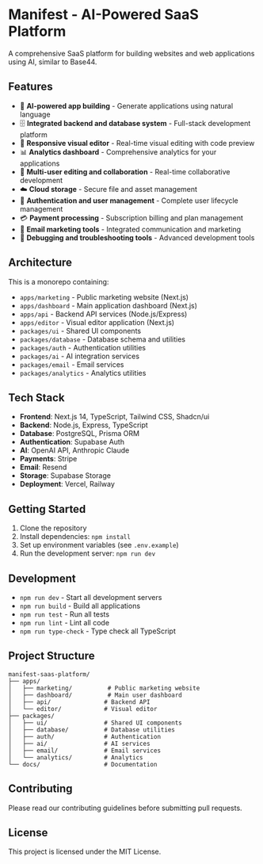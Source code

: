 # Manifest - AI-Powered SaaS Platform

A comprehensive SaaS platform for building websites and web applications using AI, similar to Base44.

## Features

- 🤖 **AI-powered app building** - Generate applications using natural language
- 🗄️ **Integrated backend and database system** - Full-stack development platform
- 🎨 **Responsive visual editor** - Real-time visual editing with code preview
- 📊 **Analytics dashboard** - Comprehensive analytics for your applications
- 👥 **Multi-user editing and collaboration** - Real-time collaborative development
- ☁️ **Cloud storage** - Secure file and asset management
- 🔐 **Authentication and user management** - Complete user lifecycle management
- 💳 **Payment processing** - Subscription billing and plan management
- 📧 **Email marketing tools** - Integrated communication and marketing
- 🐛 **Debugging and troubleshooting tools** - Advanced development tools

## Architecture

This is a monorepo containing:

- `apps/marketing` - Public marketing website (Next.js)
- `apps/dashboard` - Main application dashboard (Next.js)
- `apps/api` - Backend API services (Node.js/Express)
- `apps/editor` - Visual editor application (Next.js)
- `packages/ui` - Shared UI components
- `packages/database` - Database schema and utilities
- `packages/auth` - Authentication utilities
- `packages/ai` - AI integration services
- `packages/email` - Email services
- `packages/analytics` - Analytics utilities

## Tech Stack

- **Frontend**: Next.js 14, TypeScript, Tailwind CSS, Shadcn/ui
- **Backend**: Node.js, Express, TypeScript
- **Database**: PostgreSQL, Prisma ORM
- **Authentication**: Supabase Auth
- **AI**: OpenAI API, Anthropic Claude
- **Payments**: Stripe
- **Email**: Resend
- **Storage**: Supabase Storage
- **Deployment**: Vercel, Railway

## Getting Started

1. Clone the repository
2. Install dependencies: `npm install`
3. Set up environment variables (see `.env.example`)
4. Run the development server: `npm run dev`

## Development

- `npm run dev` - Start all development servers
- `npm run build` - Build all applications
- `npm run test` - Run all tests
- `npm run lint` - Lint all code
- `npm run type-check` - Type check all TypeScript

## Project Structure

```
manifest-saas-platform/
├── apps/
│   ├── marketing/          # Public marketing website
│   ├── dashboard/          # Main user dashboard
│   ├── api/               # Backend API
│   └── editor/            # Visual editor
├── packages/
│   ├── ui/                # Shared UI components
│   ├── database/          # Database utilities
│   ├── auth/              # Authentication
│   ├── ai/                # AI services
│   ├── email/             # Email services
│   └── analytics/         # Analytics
└── docs/                  # Documentation
```

## Contributing

Please read our contributing guidelines before submitting pull requests.

## License

This project is licensed under the MIT License.
